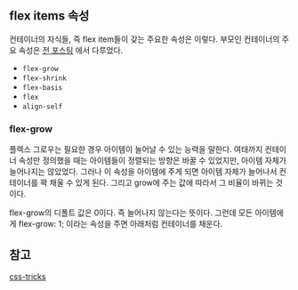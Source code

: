 ## flex items 속성

컨테이너의 자식들, 즉 flex item들이 갖는 주요한 속성은 이렇다. 부모인 컨테이너의 주요 속성은 [전 포스팅](https://alledy.netlify.com/posts/flex-box-container-props/) 에서 다루었다.

- `flex-grow`
- `flex-shrink`
- `flex-basis`
- `flex`
- `align-self`

### flex-grow

플렉스 그로우는 필요한 경우 아이템이 늘어날 수 있는 능력을 말한다. 여태까지 컨테이너 속성만 정의했을 때는 아이템들이 정렬되는 방향은 바꿀 수 있었지만, 아이템 자체가 늘어나지는 않았었다. 그러나 이 속성을 아이템에 주게 되면 아이템 자체가 늘어나서 컨테이너를 꽉 채울 수 있게 된다. 그리고 grow에 주는 값에 따라서 그 비율이 바뀌는 것이다.

flex-grow의 디폴트 값은 0이다. 즉 늘어나지 않는다는 뜻이다. 그런데 모든 아이템에게 flex-grow: 1; 이라는 속성을 주면 아래처럼 컨테이너를 채운다.

## 참고

[css-tricks](https://css-tricks.com/snippets/css/a-guide-to-flexbox/)
